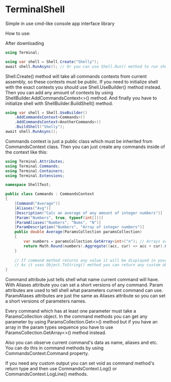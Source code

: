 # TerminalShell
Simple in use cmd-like console app interface library

How to use:

After downloading

```C#
using Terminal;

using var shell = Shell.Create("Shelly");
await shell.RunAsync(); // Or you can use Shell.Run() method to run shell synchronously
```

Shell.Create() method will take all commands contexts from current assembly, so these contexts must be public.
If you need to initialize shell with the exact contexts you should use Shell.UseBuilder() method instead.
Then you can add any amount of contexts by using ShellBuilder.AddCommandsContext<>() method.
And finally you have to initialize shell with ShellBuilder.BuildShell() method.

```C#
using var shell = Shell.UseBuilder()
    .AddCommandsContext<Commands>()
    .AddCommandsContext<AnotherCommands>()
    .BuildShell("Shelly");
await shell.RunAsync();
```

Commands context is just a public class which must be inherited from CommandsContext class.
Then you can just create any commands inside of the context like this:

```C#
using Terminal.Attributes;
using Terminal.Commands;
using Terminal.Containers;
using Terminal.Extensions;

namespace ShellTest;

public class Commands : CommandsContext
{
    [Command("Average")]
    [Aliases("Avg")]
    [Description("Calc an average of any amount of integer numbers")]
    [Param("Numbers", true, typeof(int[]))]
    [ParamAliases("Numbers", "Nums", "N")]
    [ParamDescription("Numbers", "Array of integer numbers")]
    public double Average(ParamsCollection paramsCollection)
    {
        var numbers = paramsCollection.GetArray<int>("n"); // Arrays are only available in the end of any parameter
        return Math.Round(numbers!.Aggregate((acc, cur) => acc + cur).Cast<double>() / numbers!.Length, 3);
    }
    
    // If command method returns any value it will be displayed in your console.
    // As it uses Object.ToString() method you can return any custom object from command method overriding ToString() method
}
```

Command attribute just tells shell what name current command will have.
With Aliases attribute you can set a short versions of any command.
Param attributes are used to tell shell what parameters current command can use.
ParamAliases attributes are just the same as Aliases attribute so you can set a short versions of parameters names.

Every command which has at least one parameter must take a ParamsCollection object.
In the command methods you can get any parameter by using ParamsCollection.Get<>() method but if you have an array in the param types sequence you have to use ParamsCollection.GetArray<>() method instead.

Also you can observe current command's data as name, aliases and etc.
You can do this in command methods by using CommandsContext.Command property.

If you need any custom output you can set void as command method's return type and then use CommandsContext.Log() or CommandsContext.LogLine() methods.
